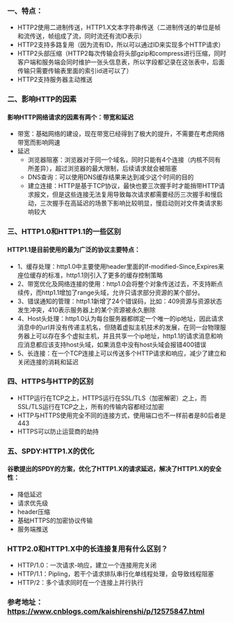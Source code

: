 ### 一、特点：
- HTTP2使用二进制传送，HTTP1.X文本字符串传送（二进制传送的单位是帧和流传送，帧组成了流，同时流还有流ID表示）
- HTTP2支持多路复用（因为流有ID，所以可以通过ID来实现多个HTTP请求）
- HTTP2头部压缩（HTTP2每次传输会将头部gzip和compress进行压缩，同时客户端和服务端会同时维护一张头信息表，所以字段都记录在这张表中，后面传输只需要传输表里面的索引id进可以了）
- HTTP2支持服务器主动推送

### 二、影响HTTP的因素
#### 影响HTTP网络请求的因素有两个：带宽和延迟
- 带宽：基础网络的建设，现在带宽已经得到了极大的提升，不需要在考虑网络带宽而影响网速
- 延迟
  - 浏览器阻塞：浏览器对于同一个域名，同时只能有4个连接（内核不同有所差异），超过浏览器的最大限制，后续请求就会被阻塞
  - DNS查询：可以使用DNS缓存结果来达到减少这个时间的目的
  - 建立连接：HTTP是基于TCP协议，最快也要三次握手时才能捎带HTTP请求报文，但是这些连接无法复用导致每次请求都需要经历三次握手和慢启动，三次握手在高延迟的场景下影响比较明显，慢启动则对文件类请求影响较大
  
### 三、HTTP1.0和HTTP1.1的一些区别
#### HTTP1.1是目前使用的最为广泛的协议主要特点：
- 1、缓存处理：http1.0中主要使用header里面的If-modified-Since,Expires来座位缓存的标准，http1.1则引入了更多的缓存控制策略
- 2、带宽优化及网络连接的使用：http1.0会将整个对象传送过去，不支持断点续传，而http1.1增加了range头域，允许只请求部分资源的某个部分。
- 3、错误通知的管理：http1.1新增了24个错误码，比如：409资源与资源状态发生冲突，410表示服务器上的某个资源被永久删除
- 4、Host头处理：http1.0认为每台服务器都绑定一个唯一的ip地址，因此请求消息中的url并没有传递主机名，但随着虚拟主机技术的发展，在同一台物理服务器上可以存在多个虚拟主机，并且共享一个ip地址，http1.1的请求消息和响应消息都应该支持host头域，如果消息中没有host头域会报错400错误
- 5、长连接：在一个TCP连接上可以传送多个HTTP请求和响应，减少了建立和关闭连接的消耗和延迟

### 四、HTTPS与HTTP的区别
- HTTP运行在TCP之上，HTTPS运行在SSL/TLS（加密解密）之上，而SSL/TLS运行在TCP之上，所有的传输内容都经过加密
- HTTP与HTTPS使用完全不同的连接方式，使用端口也不一样前者是80后者是443
- HTTPS可以防止运营商的劫持

### 五、SPDY:HTTP1.X的优化
#### 谷歌提出的SPDY的方案，优化了HTTP1.X的请求延迟，解决了HTTP1.X的安全性：
- 降低延迟
- 请求优先级
- header压缩
- 基础HTTPS的加密协议传输
- 服务端推送

### HTTP2.0和HTTP1.X中的长连接复用有什么区别？
- HTTP/1.0：一次请求-响应，建立一个连接用完关闭
- HTTP/1.1：Pipling，若干个请求排队串行化单线程处理，会导致线程阻塞
- HTTP/2：多个请求同时在一个连接上并行执行

### 参考地址：https://www.cnblogs.com/kaishirenshi/p/12575847.html